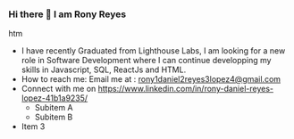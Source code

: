 ### Hi there 👋 I am Rony Reyes
htm
- I have recently Graduated from Lighthouse Labs, I am looking for a new role in Software Development where I can continue developping my skills in Javascript, SQL, ReactJs and HTML.
- How to reach me: Email me at : rony1daniel2reyes3lopez4@gmail.com
- Connect with me on https://www.linkedin.com/in/rony-daniel-reyes-lopez-41b1a9235/
  - Subitem A
  - Subitem B
- Item 3
